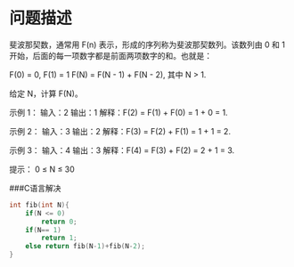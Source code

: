 问题描述
===================================  
斐波那契数，通常用 F(n) 表示，形成的序列称为斐波那契数列。该数列由 0 和 1 开始，后面的每一项数字都是前面两项数字的和。也就是：

F(0) = 0,   F(1) = 1
F(N) = F(N - 1) + F(N - 2), 其中 N > 1.

给定 N，计算 F(N)。

示例 1：
输入：2
输出：1
解释：F(2) = F(1) + F(0) = 1 + 0 = 1.


示例 2：
输入：3
输出：2
解释：F(3) = F(2) + F(1) = 1 + 1 = 2.


示例 3：
输入：4
输出：3
解释：F(4) = F(3) + F(2) = 2 + 1 = 3.

提示：
0 ≤ N ≤ 30

###C语言解决
```c
int fib(int N){
    if(N <= 0)
        return 0;
    if(N== 1)
        return 1;
    else return fib(N-1)+fib(N-2);
}
```
